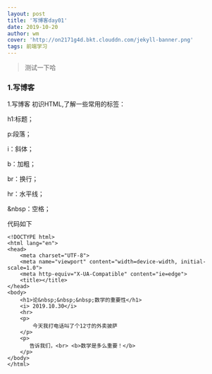 ```yaml
---
layout: post
title: '写博客day01'
date: 2019-10-20
author: wm
cover: 'http://on2171g4d.bkt.clouddn.com/jekyll-banner.png'
tags: 前端学习
---
```


>测试一下哈

### 1.写博客
1.写博客
初识HTML,了解一些常用的标签：

h1:标题；

p:段落；

i：斜体；

b：加粗；

br：换行；

hr：水平线；

&nbsp：空格；

代码如下 
```
<!DOCTYPE html>
<html lang="en">
<head>
    <meta charset="UTF-8">
    <meta name="viewport" content="width=device-width, initial-scale=1.0">
    <meta http-equiv="X-UA-Compatible" content="ie=edge">
    <title></title>
</head>
<body>
    <h1>论&nbsp;&nbsp;&nbsp;数学的重要性</h1>
    <i> 2019.10.30</i>
    <hr>
    <p>
        今天我打电话叫了个12寸的外卖披萨
    </p>
    <p>
       告诉我们，<br> <b>数学是多么重要！</b>
    </p>
</body>
</html>
```
